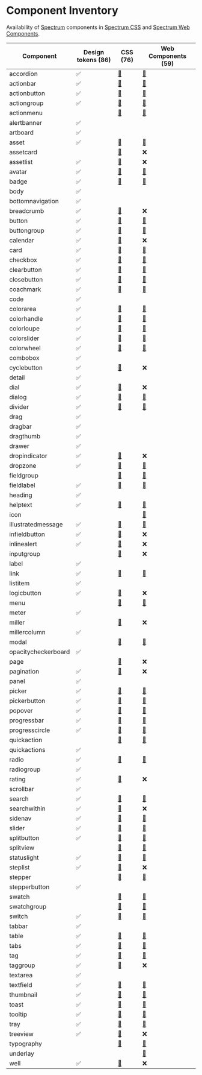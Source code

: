 # Component Inventory

Availability of [Spectrum](https://spectrum.adobe.com) components in [Spectrum CSS](https://opensource.adobe.com/spectrum-css/)
and [Spectrum Web Components](https://opensource.adobe.com/spectrum-web-components/).

| Component           | Design tokens (86) | CSS (76)                                                                | Web Components (59)                                                                       |
| ------------------- | ------------------ | ----------------------------------------------------------------------- | ----------------------------------------------------------------------------------------- |
| accordion           | ✅                 | [📄](https://opensource.adobe.com/spectrum-css/accordion.html)          | [📄](https://opensource.adobe.com/spectrum-web-components/components/accordion)           |
| actionbar           | ✅                 | [📄](https://opensource.adobe.com/spectrum-css/actionbar.html)          | [📄](https://opensource.adobe.com/spectrum-web-components/components/action-bar)          |
| actionbutton        | ✅                 | [📄](https://opensource.adobe.com/spectrum-css/actionbutton.html)       | [📄](https://opensource.adobe.com/spectrum-web-components/components/action-button)       |
| actiongroup         | ✅                 | [📄](https://opensource.adobe.com/spectrum-css/actiongroup.html)        | [📄](https://opensource.adobe.com/spectrum-web-components/components/action-group)        |
| actionmenu          |                    | [📄](https://opensource.adobe.com/spectrum-css/actionmenu.html)         | [📄](https://opensource.adobe.com/spectrum-web-components/components/action-menu)         |
| alertbanner         | ✅                 |                                                                         |                                                                                           |
| artboard            | ✅                 |                                                                         |                                                                                           |
| asset               | ✅                 | [📄](https://opensource.adobe.com/spectrum-css/asset.html)              | [📄](https://opensource.adobe.com/spectrum-web-components/components/asset)               |
| assetcard           |                    | [📄](https://opensource.adobe.com/spectrum-css/assetcard.html)          | ❌                                                                                        |
| assetlist           | ✅                 | [📄](https://opensource.adobe.com/spectrum-css/assetlist.html)          | ❌                                                                                        |
| avatar              | ✅                 | [📄](https://opensource.adobe.com/spectrum-css/avatar.html)             | [📄](https://opensource.adobe.com/spectrum-web-components/components/avatar)              |
| badge               | ✅                 | [📄](https://opensource.adobe.com/spectrum-css/badge.html)              | [📄](https://opensource.adobe.com/spectrum-web-components/components/badge)               |
| body                | ✅                 |                                                                         |                                                                                           |
| bottomnavigation    | ✅                 |                                                                         |                                                                                           |
| breadcrumb          | ✅                 | [📄](https://opensource.adobe.com/spectrum-css/breadcrumb.html)         | ❌                                                                                        |
| button              | ✅                 | [📄](https://opensource.adobe.com/spectrum-css/button-staticcolor.html) | [📄](https://opensource.adobe.com/spectrum-web-components/components/button)              |
| buttongroup         | ✅                 | [📄](https://opensource.adobe.com/spectrum-css/buttongroup.html)        | [📄](https://opensource.adobe.com/spectrum-web-components/components/button-group)        |
| calendar            | ✅                 | [📄](https://opensource.adobe.com/spectrum-css/calendar.html)           | ❌                                                                                        |
| card                | ✅                 | [📄](https://opensource.adobe.com/spectrum-css/card.html)               | [📄](https://opensource.adobe.com/spectrum-web-components/components/card)                |
| checkbox            | ✅                 | [📄](https://opensource.adobe.com/spectrum-css/checkbox.html)           | [📄](https://opensource.adobe.com/spectrum-web-components/components/checkbox)            |
| clearbutton         | ✅                 | [📄](https://opensource.adobe.com/spectrum-css/clearbutton.html)        | [📄](https://opensource.adobe.com/spectrum-web-components/components/clear-button)        |
| closebutton         | ✅                 | [📄](https://opensource.adobe.com/spectrum-css/closebutton.html)        | [📄](https://opensource.adobe.com/spectrum-web-components/components/close-button)        |
| coachmark           | ✅                 | [📄](https://opensource.adobe.com/spectrum-css/coachmark.html)          | [📄](https://opensource.adobe.com/spectrum-web-components/components/coachmark)           |
| code                | ✅                 |                                                                         |                                                                                           |
| colorarea           | ✅                 | [📄](https://opensource.adobe.com/spectrum-css/colorarea.html)          | [📄](https://opensource.adobe.com/spectrum-web-components/components/color-area)          |
| colorhandle         | ✅                 | [📄](https://opensource.adobe.com/spectrum-css/colorhandle.html)        | [📄](https://opensource.adobe.com/spectrum-web-components/components/color-handle)        |
| colorloupe          | ✅                 | [📄](https://opensource.adobe.com/spectrum-css/colorloupe.html)         | [📄](https://opensource.adobe.com/spectrum-web-components/components/color-loupe)         |
| colorslider         | ✅                 | [📄](https://opensource.adobe.com/spectrum-css/colorslider.html)        | [📄](https://opensource.adobe.com/spectrum-web-components/components/color-slider)        |
| colorwheel          | ✅                 | [📄](https://opensource.adobe.com/spectrum-css/colorwheel.html)         | [📄](https://opensource.adobe.com/spectrum-web-components/components/color-wheel)         |
| combobox            | ✅                 |                                                                         |                                                                                           |
| cyclebutton         | ✅                 | [📄](https://opensource.adobe.com/spectrum-css/cyclebutton.html)        | ❌                                                                                        |
| detail              | ✅                 |                                                                         |                                                                                           |
| dial                | ✅                 | [📄](https://opensource.adobe.com/spectrum-css/dial.html)               | ❌                                                                                        |
| dialog              | ✅                 | [📄](https://opensource.adobe.com/spectrum-css/dialog.html)             | [📄](https://opensource.adobe.com/spectrum-web-components/components/dialog)              |
| divider             | ✅                 | [📄](https://opensource.adobe.com/spectrum-css/divider.html)            | [📄](https://opensource.adobe.com/spectrum-web-components/components/divider)             |
| drag                | ✅                 |                                                                         |                                                                                           |
| dragbar             | ✅                 |                                                                         |                                                                                           |
| dragthumb           | ✅                 |                                                                         |                                                                                           |
| drawer              | ✅                 |                                                                         |                                                                                           |
| dropindicator       | ✅                 | [📄](https://opensource.adobe.com/spectrum-css/dropindicator.html)      | ❌                                                                                        |
| dropzone            | ✅                 | [📄](https://opensource.adobe.com/spectrum-css/dropzone.html)           | [📄](https://opensource.adobe.com/spectrum-web-components/components/dropzone)            |
| fieldgroup          |                    | [📄](https://opensource.adobe.com/spectrum-css/fieldgroup.html)         | [📄](https://opensource.adobe.com/spectrum-web-components/components/field-group)         |
| fieldlabel          | ✅                 | [📄](https://opensource.adobe.com/spectrum-css/form.html)               | [📄](https://opensource.adobe.com/spectrum-web-components/components/field-label)         |
| heading             | ✅                 |                                                                         |                                                                                           |
| helptext            | ✅                 | [📄](https://opensource.adobe.com/spectrum-css/helptext.html)           | [📄](https://opensource.adobe.com/spectrum-web-components/components/help-text)           |
| icon                |                    |                                                                         | [📄](https://opensource.adobe.com/spectrum-web-components/components/icon)                |
| illustratedmessage  | ✅                 | [📄](https://opensource.adobe.com/spectrum-css/illustratedmessage.html) | [📄](https://opensource.adobe.com/spectrum-web-components/components/illustrated-message) |
| infieldbutton       | ✅                 | [📄](https://opensource.adobe.com/spectrum-css/infieldbutton.html)      | ❌                                                                                        |
| inlinealert         | ✅                 | [📄](https://opensource.adobe.com/spectrum-css/inlinealert.html)        | ❌                                                                                        |
| inputgroup          |                    | [📄](https://opensource.adobe.com/spectrum-css/datepicker.html)         | ❌                                                                                        |
| label               | ✅                 |                                                                         |                                                                                           |
| link                | ✅                 | [📄](https://opensource.adobe.com/spectrum-css/link.html)               | [📄](https://opensource.adobe.com/spectrum-web-components/components/link)                |
| listitem            | ✅                 |                                                                         |                                                                                           |
| logicbutton         | ✅                 | [📄](https://opensource.adobe.com/spectrum-css/logicbutton.html)        | ❌                                                                                        |
| menu                |                    | [📄](https://opensource.adobe.com/spectrum-css/menu.html)               | [📄](https://opensource.adobe.com/spectrum-web-components/components/menu)                |
| meter               | ✅                 |                                                                         |                                                                                           |
| miller              |                    | [📄](https://opensource.adobe.com/spectrum-css/miller.html)             | ❌                                                                                        |
| millercolumn        | ✅                 |                                                                         |                                                                                           |
| modal               |                    | [📄](https://opensource.adobe.com/spectrum-css/modal.html)              | [📄](https://opensource.adobe.com/spectrum-web-components/components/modal)               |
| opacitycheckerboard | ✅                 |                                                                         |                                                                                           |
| page                |                    | [📄](https://opensource.adobe.com/spectrum-css/page.html)               | ❌                                                                                        |
| pagination          | ✅                 | [📄](https://opensource.adobe.com/spectrum-css/pagination-listing.html) | ❌                                                                                        |
| panel               | ✅                 |                                                                         |                                                                                           |
| picker              | ✅                 | [📄](https://opensource.adobe.com/spectrum-css/picker.html)             | [📄](https://opensource.adobe.com/spectrum-web-components/components/picker)              |
| pickerbutton        | ✅                 | [📄](https://opensource.adobe.com/spectrum-css/pickerbutton.html)       | [📄](https://opensource.adobe.com/spectrum-web-components/components/picker-button)       |
| popover             | ✅                 | [📄](https://opensource.adobe.com/spectrum-css/popover.html)            | [📄](https://opensource.adobe.com/spectrum-web-components/components/popover)             |
| progressbar         | ✅                 | [📄](https://opensource.adobe.com/spectrum-css/progressbar.html)        | [📄](https://opensource.adobe.com/spectrum-web-components/components/progress-bar)        |
| progresscircle      | ✅                 | [📄](https://opensource.adobe.com/spectrum-css/progresscircle.html)     | [📄](https://opensource.adobe.com/spectrum-web-components/components/progress-circle)     |
| quickaction         |                    | [📄](https://opensource.adobe.com/spectrum-css/quickaction.html)        | [📄](https://opensource.adobe.com/spectrum-web-components/components/quick-actions)       |
| quickactions        | ✅                 |                                                                         |                                                                                           |
| radio               | ✅                 | [📄](https://opensource.adobe.com/spectrum-css/radio.html)              | [📄](https://opensource.adobe.com/spectrum-web-components/components/radio)               |
| radiogroup          | ✅                 |                                                                         |                                                                                           |
| rating              | ✅                 | [📄](https://opensource.adobe.com/spectrum-css/rating.html)             | ❌                                                                                        |
| scrollbar           | ✅                 |                                                                         |                                                                                           |
| search              | ✅                 | [📄](https://opensource.adobe.com/spectrum-css/search.html)             | [📄](https://opensource.adobe.com/spectrum-web-components/components/search)              |
| searchwithin        | ✅                 | [📄](https://opensource.adobe.com/spectrum-css/searchwithin.html)       | ❌                                                                                        |
| sidenav             | ✅                 | [📄](https://opensource.adobe.com/spectrum-css/sidenav.html)            | [📄](https://opensource.adobe.com/spectrum-web-components/components/sidenav)             |
| slider              | ✅                 | [📄](https://opensource.adobe.com/spectrum-css/slider.html)             | [📄](https://opensource.adobe.com/spectrum-web-components/components/slider)              |
| splitbutton         | ✅                 | [📄](https://opensource.adobe.com/spectrum-css/splitbutton.html)        | [📄](https://opensource.adobe.com/spectrum-web-components/components/split-button)        |
| splitview           |                    | [📄](https://opensource.adobe.com/spectrum-css/splitview.html)          | [📄](https://opensource.adobe.com/spectrum-web-components/components/split-view)          |
| statuslight         | ✅                 | [📄](https://opensource.adobe.com/spectrum-css/statuslight.html)        | [📄](https://opensource.adobe.com/spectrum-web-components/components/status-light)        |
| steplist            | ✅                 | [📄](https://opensource.adobe.com/spectrum-css/steplist.html)           | ❌                                                                                        |
| stepper             |                    | [📄](https://opensource.adobe.com/spectrum-css/stepper.html)            | [📄](https://opensource.adobe.com/spectrum-web-components/components/number-field)        |
| stepperbutton       | ✅                 |                                                                         |                                                                                           |
| swatch              |                    | [📄](https://opensource.adobe.com/spectrum-css/swatch.html)             | [📄](https://opensource.adobe.com/spectrum-web-components/components/swatch)              |
| swatchgroup         |                    | [📄](https://opensource.adobe.com/spectrum-css/swatchgroup.html)        | [📄](https://opensource.adobe.com/spectrum-web-components/components/swatch)              |
| switch              | ✅                 | [📄](https://opensource.adobe.com/spectrum-css/switch.html)             | [📄](https://opensource.adobe.com/spectrum-web-components/components/switch)              |
| tabbar              | ✅                 |                                                                         |                                                                                           |
| table               | ✅                 | [📄](https://opensource.adobe.com/spectrum-css/table.html)              | [📄](https://opensource.adobe.com/spectrum-web-components/components/table)               |
| tabs                | ✅                 | [📄](https://opensource.adobe.com/spectrum-css/tabs.html)               | [📄](https://opensource.adobe.com/spectrum-web-components/components/tabs)                |
| tag                 | ✅                 | [📄](https://opensource.adobe.com/spectrum-css/tag.html)                | [📄](https://opensource.adobe.com/spectrum-web-components/components/tags)                |
| taggroup            | ✅                 | [📄](https://opensource.adobe.com/spectrum-css/taggroup.html)           | ❌                                                                                        |
| textarea            | ✅                 |                                                                         |                                                                                           |
| textfield           | ✅                 | [📄](https://opensource.adobe.com/spectrum-css/textfield.html)          | [📄](https://opensource.adobe.com/spectrum-web-components/components/textfield)           |
| thumbnail           | ✅                 | [📄](https://opensource.adobe.com/spectrum-css/thumbnail.html)          | [📄](https://opensource.adobe.com/spectrum-web-components/components/thumbnail)           |
| toast               | ✅                 | [📄](https://opensource.adobe.com/spectrum-css/toast.html)              | [📄](https://opensource.adobe.com/spectrum-web-components/components/toast)               |
| tooltip             | ✅                 | [📄](https://opensource.adobe.com/spectrum-css/tooltip.html)            | [📄](https://opensource.adobe.com/spectrum-web-components/components/tooltip)             |
| tray                | ✅                 | [📄](https://opensource.adobe.com/spectrum-css/tray.html)               | [📄](https://opensource.adobe.com/spectrum-web-components/components/tray)                |
| treeview            | ✅                 | [📄](https://opensource.adobe.com/spectrum-css/treeview.html)           | ❌                                                                                        |
| typography          |                    | [📄](https://opensource.adobe.com/spectrum-css/typography.html)         | [📄](https://opensource.adobe.com/spectrum-web-components/components/styles)              |
| underlay            |                    |                                                                         | [📄](https://opensource.adobe.com/spectrum-web-components/components/underlay)            |
| well                | ✅                 | [📄](https://opensource.adobe.com/spectrum-css/well.html)               | ❌                                                                                        |
